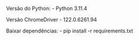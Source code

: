 Versão do Python:
    - Python 3.11.4

Versão ChromeDriver 
    - 122.0.6261.94

Baixar dependências:
    - pip install -r requirements.txt
